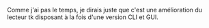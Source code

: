 Comme j'ai pas le temps, je dirais juste que c'est une amélioration du lecteur tk disposant à la fois d'une version CLI et GUI.
